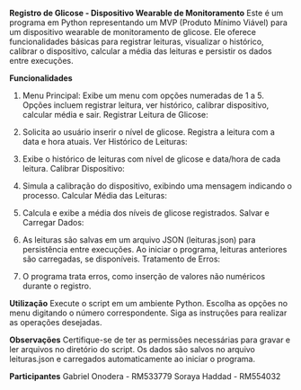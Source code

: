 **Registro de Glicose - Dispositivo Wearable de Monitoramento**
Este é um programa em Python representando um MVP (Produto Mínimo Viável) para um dispositivo wearable de monitoramento de glicose. Ele oferece funcionalidades básicas para registrar leituras, visualizar o histórico, calibrar o dispositivo, calcular a média das leituras e persistir os dados entre execuções.

**Funcionalidades**
1. Menu Principal:
Exibe um menu com opções numeradas de 1 a 5.
Opções incluem registrar leitura, ver histórico, calibrar dispositivo, calcular média e sair.
Registrar Leitura de Glicose:

2. Solicita ao usuário inserir o nível de glicose.
Registra a leitura com a data e hora atuais.
Ver Histórico de Leituras:

3. Exibe o histórico de leituras com nível de glicose e data/hora de cada leitura.
Calibrar Dispositivo:

4. Simula a calibração do dispositivo, exibindo uma mensagem indicando o processo.
Calcular Média das Leituras:

5. Calcula e exibe a média dos níveis de glicose registrados.
Salvar e Carregar Dados:

6. As leituras são salvas em um arquivo JSON (leituras.json) para persistência entre execuções.
Ao iniciar o programa, leituras anteriores são carregadas, se disponíveis.
Tratamento de Erros:

7. O programa trata erros, como inserção de valores não numéricos durante o registro.


**Utilização**
Execute o script em um ambiente Python.
Escolha as opções no menu digitando o número correspondente.
Siga as instruções para realizar as operações desejadas.


**Observações**
Certifique-se de ter as permissões necessárias para gravar e ler arquivos no diretório do script.
Os dados são salvos no arquivo leituras.json e carregados automaticamente ao iniciar o programa.


**Participantes**
Gabriel Onodera - RM533779
Soraya Haddad - RM554032




